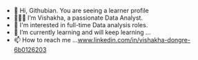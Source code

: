 - 👋 Hi, Githubian. You are seeing a learner profile
- 👨🏻‍💻 I’m Vishakha, a passionate Data Analyst.
- 👀 I'm interested in full-time Data analysis roles.
- 🌱 I’m currently learning and will keep learning ...
- 📫 How to reach me ...www.linkedin.com/in/vishakha-dongre-6b0126203

